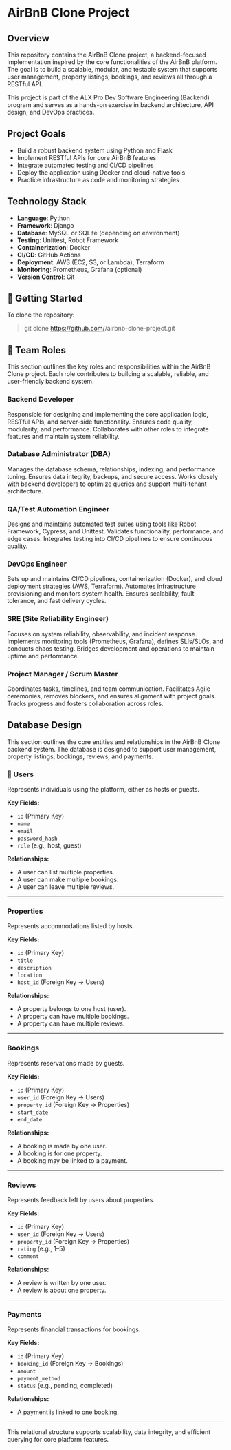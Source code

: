 # AirBnB Clone Project

## Overview

This repository contains the AirBnB Clone project, a backend-focused implementation inspired by the core functionalities of the AirBnB platform. The goal is to build a scalable, modular, and testable system that supports user management, property listings, bookings, and reviews all through a RESTful API.

This project is part of the ALX Pro Dev Software Engineering (Backend) program and serves as a hands-on exercise in backend architecture, API design, and DevOps practices.

## Project Goals

- Build a robust backend system using Python and Flask
- Implement RESTful APIs for core AirBnB features
- Integrate automated testing and CI/CD pipelines
- Deploy the application using Docker and cloud-native tools
- Practice infrastructure as code and monitoring strategies

## Technology Stack

- **Language**: Python
- **Framework**: Django
- **Database**: MySQL or SQLite (depending on environment)
- **Testing**: Unittest, Robot Framework
- **Containerization**: Docker
- **CI/CD**: GitHub Actions
- **Deployment**: AWS (EC2, S3, or Lambda), Terraform
- **Monitoring**: Prometheus, Grafana (optional)
- **Version Control**: Git

## 🚀 Getting Started

To clone the repository:

> git clone https://github.com/<your-username>/airbnb-clone-project.git

## 👥 Team Roles

This section outlines the key roles and responsibilities within the AirBnB Clone project. Each role contributes to building a scalable, reliable, and user-friendly backend system.

### Backend Developer
Responsible for designing and implementing the core application logic, RESTful APIs, and server-side functionality. Ensures code quality, modularity, and performance. Collaborates with other roles to integrate features and maintain system reliability.

### Database Administrator (DBA)
Manages the database schema, relationships, indexing, and performance tuning. Ensures data integrity, backups, and secure access. Works closely with backend developers to optimize queries and support multi-tenant architecture.

### QA/Test Automation Engineer
Designs and maintains automated test suites using tools like Robot Framework, Cypress, and Unittest. Validates functionality, performance, and edge cases. Integrates testing into CI/CD pipelines to ensure continuous quality.

### DevOps Engineer
Sets up and maintains CI/CD pipelines, containerization (Docker), and cloud deployment strategies (AWS, Terraform). Automates infrastructure provisioning and monitors system health. Ensures scalability, fault tolerance, and fast delivery cycles.

### SRE (Site Reliability Engineer)
Focuses on system reliability, observability, and incident response. Implements monitoring tools (Prometheus, Grafana), defines SLIs/SLOs, and conducts chaos testing. Bridges development and operations to maintain uptime and performance.

### Project Manager / Scrum Master
Coordinates tasks, timelines, and team communication. Facilitates Agile ceremonies, removes blockers, and ensures alignment with project goals. Tracks progress and fosters collaboration across roles.


## Database Design

This section outlines the core entities and relationships in the AirBnB Clone backend system. The database is designed to support user management, property listings, bookings, reviews, and payments.

### 👤 Users
Represents individuals using the platform, either as hosts or guests.

**Key Fields:**
- `id` (Primary Key)
- `name`
- `email`
- `password_hash`
- `role` (e.g., host, guest)

**Relationships:**
- A user can list multiple properties.
- A user can make multiple bookings.
- A user can leave multiple reviews.

---

### Properties
Represents accommodations listed by hosts.

**Key Fields:**
- `id` (Primary Key)
- `title`
- `description`
- `location`
- `host_id` (Foreign Key -> Users)

**Relationships:**
- A property belongs to one host (user).
- A property can have multiple bookings.
- A property can have multiple reviews.

---

### Bookings
Represents reservations made by guests.

**Key Fields:**
- `id` (Primary Key)
- `user_id` (Foreign Key → Users)
- `property_id` (Foreign Key → Properties)
- `start_date`
- `end_date`

**Relationships:**
- A booking is made by one user.
- A booking is for one property.
- A booking may be linked to a payment.

---

### Reviews
Represents feedback left by users about properties.

**Key Fields:**
- `id` (Primary Key)
- `user_id` (Foreign Key -> Users)
- `property_id` (Foreign Key -> Properties)
- `rating` (e.g., 1–5)
- `comment`

**Relationships:**
- A review is written by one user.
- A review is about one property.

---

### Payments
Represents financial transactions for bookings.

**Key Fields:**
- `id` (Primary Key)
- `booking_id` (Foreign Key -> Bookings)
- `amount`
- `payment_method`
- `status` (e.g., pending, completed)

**Relationships:**
- A payment is linked to one booking.

---

This relational structure supports scalability, data integrity, and efficient querying for core platform features.
